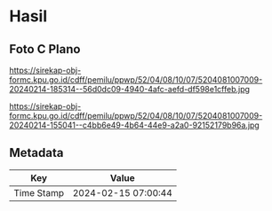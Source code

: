# Hasil

## Foto C Plano

https://sirekap-obj-formc.kpu.go.id/cdff/pemilu/ppwp/52/04/08/10/07/5204081007009-20240214-185314--56d0dc09-4940-4afc-aefd-df598e1cffeb.jpg

https://sirekap-obj-formc.kpu.go.id/cdff/pemilu/ppwp/52/04/08/10/07/5204081007009-20240214-155041--c4bb6e49-4b64-44e9-a2a0-92152179b96a.jpg


## Metadata

| Key        | Value               |
| ---------- | ------------------- |
| Time Stamp | 2024-02-15 07:00:44 |




